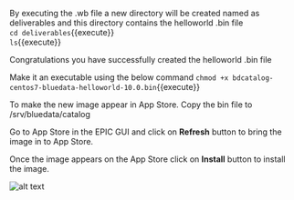 
By executing the .wb file a new directory will be created named as deliverables and this directory contains the helloworld .bin file<br>
`cd deliverables`{{execute}}<br>
`ls`{{execute}}

Congratulations you have successfully created the helloworld .bin file

Make it an executable using the below command 
`chmod +x bdcatalog-centos7-bluedata-helloworld-10.0.bin`{{execute}}

To make the new image appear in App Store. Copy the bin file to /srv/bluedata/catalog 

Go to App Store in the EPIC GUI and click on <b>Refresh</b> button to bring the image in to App Store.

Once the image appears on the App Store click on <b>Install</b> button to install the image.

![alt text](https://dzf8vqv24eqhg.cloudfront.net/userfiles/7467/9720/ckfinder/images/AppWorkbench/Walkthrough/example_3.jpg)
